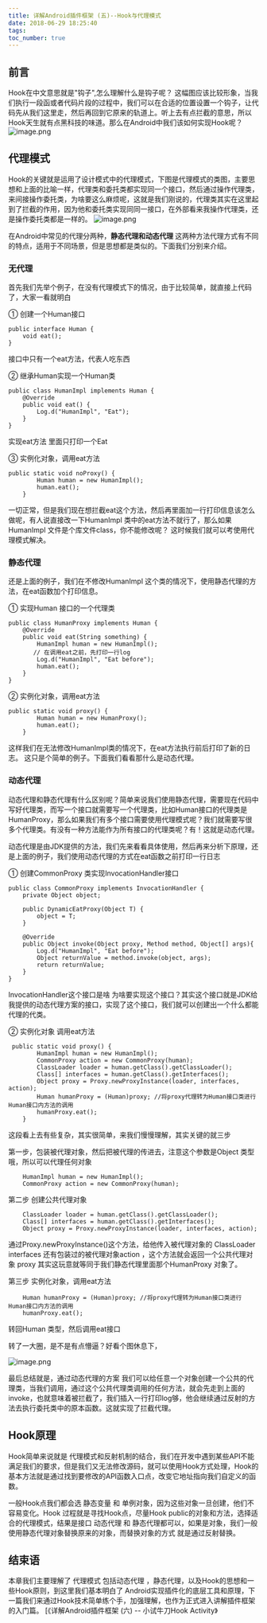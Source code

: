 ```yaml
---
title: 详解Android插件框架 (五)--Hook与代理模式
date: 2018-06-29 18:25:40
tags:
toc_number: true
---
```



## 前言
Hook在中文意思就是"钩子",怎么理解什么是钩子呢？
这幅图应该比较形象，当我们执行一段函或者代码片段的过程中，我们可以在合适的位置设置一个钩子，让代码先从我们这里走，然后再回到它原来的轨道上。听上去有点拦截的意思，所以Hook天生就有点黑科技的味道。那么在Android中我们该如何实现Hook呢？
![image.png](https://upload-images.jianshu.io/upload_images/1967257-8fc081d5418fdf77.png?imageMogr2/auto-orient/strip%7CimageView2/2/w/1240)

## 代理模式
Hook的关键就是运用了设计模式中的代理模式，下图是代理模式的类图，主要思想和上面的比喻一样，代理类和委托类都实现同一个接口，然后通过操作代理类，来间接操作委托类，为啥要这么麻烦呢，这就是我们刚说的，代理类其实在这里起到了拦截的作用，因为他和委托类实现同同一接口，在外部看来我操作代理类，还是操作委托类都是一样的。
![image.png](https://upload-images.jianshu.io/upload_images/1967257-66d52060504012e3.png?imageMogr2/auto-orient/strip%7CimageView2/2/w/1240)

在Android中常见的代理分两种，**静态代理和动态代理**
这两种方法代理方式有不同的特点，适用于不同场景，但是思想都是类似的。下面我们分别来介绍。

### 无代理
首先我们先举个例子，在没有代理模式下的情况，由于比较简单，就直接上代码了，大家一看就明白

① 创建一个Human接口
```
public interface Human {
    void eat();
}
```
接口中只有一个eat方法，代表人吃东西

② 继承Human实现一个Human类
```
public class HumanImpl implements Human {
    @Override
    public void eat() {
        Log.d("HumanImpl", "Eat");
    }
}
```
实现eat方法 里面只打印一个Eat

③ 实例化对象，调用eat方法
```
public static void noProxy() {
        Human human = new HumanImpl();
        human.eat();
    }
```
一切正常，但是我们现在想拦截eat这个方法，然后再里面加一行打印信息该怎么做呢，有人说直接改一下HumanImpl 类中的eat方法不就行了，那么如果HumanImpl 文件是个库文件class，你不能修改呢？
这时候我们就可以考使用代理模式解决。

### 静态代理
还是上面的例子，我们在不修改HumanImpl 这个类的情况下，使用静态代理的方法，在eat函数加个打印信息。

① 实现Human 接口的一个代理类
```
public class HumanProxy implements Human {
    @Override
    public void eat(String something) {
        HumanImpl human = new HumanImpl();
       // 在调用eat之前，先打印一行log
		Log.d("HumanImpl", "Eat before");
        human.eat();
    }
}
```

②  实例化对象，调用eat方法
```
public static void proxy() {
        Human human = new HumanProxy();
        human.eat();
    }
```
这样我们在无法修改HumanImpl类的情况下，在eat方法执行前后打印了新的日志。
这只是个简单的例子。下面我们看看那什么是动态代理。

### 动态代理
动态代理和静态代理有什么区别呢？简单来说我们使用静态代理，需要现在代码中写好代理类，而写一个接口就需要写一个代理类，比如Human接口的代理类是HumanProxy，那么如果我们有多个接口需要使用代理模式呢？我们就需要写很多个代理类。有没有一种方法能作为所有接口的代理类呢？有！这就是动态代理。

动态代理是由JDK提供的方法，我们先来看看具体使用，然后再来分析下原理，还是上面的例子，我们使用动态代理的方式在eat函数之前打印一行日志

① 创建CommonProxy 类实现InvocationHandler接口
```
public class CommonProxy implements InvocationHandler {
    private Object object;

    public DynamicEatProxy(Object T) {
        object = T;
    }

    @Override
    public Object invoke(Object proxy, Method method, Object[] args){
		Log.d("HumanImpl", "Eat before");
        Object returnValue = method.invoke(object, args);
        return returnValue;
    }
}
```
InvocationHandler这个接口是啥 为啥要实现这个接口？其实这个接口就是JDK给我提供的动态代理方案的接口，实现了这个接口，我们就可以创建出一个什么都能代理的代类。

② 实例化对象 调用eat方法
```
 public static void proxy() {
        HumanImpl human = new HumanImpl();
        CommonProxy action = new CommonProxy(human);
        ClassLoader loader = human.getClass().getClassLoader();
        Class[] interfaces = human.getClass().getInterfaces();
        Object proxy = Proxy.newProxyInstance(loader, interfaces, action);
        Human humanProxy = (Human)proxy; //将proxy代理转为Human接口类进行Human接口内方法的调用
        humanProxy.eat();
    }
```
这段看上去有些复杂，其实很简单，来我们慢慢理解，其实关键的就三步

第一步，包装被代理对象，然后把被代理的传进去，注意这个参数是Object 类型哦，所以可以代理任何对象
```
	HumanImpl human = new HumanImpl();
	CommonProxy action = new CommonProxy(human);
```

第二步 创建公共代理对象
```
	ClassLoader loader = human.getClass().getClassLoader();
	Class[] interfaces = human.getClass().getInterfaces();
    Object proxy = Proxy.newProxyInstance(loader, interfaces, action);
```
通过Proxy.newProxyInstance()这个方法，给他传入被代理对象的 ClassLoader  interfaces  还有包装过的被代理对象action  ，这个方法就会返回一个公共代理对象 proxy 其实这玩意就等同于我们静态代理里面那个HumanProxy 对象了。

第三步 实例化对象，调用eat方法
```
    Human humanProxy = (Human)proxy; //将proxy代理转为Human接口类进行Human接口内方法的调用
    humanProxy.eat();
```
转回Human 类型，然后调用eat接口

转了一大圈，是不是有点懵逼？好看个图休息下，

![image.png](https://upload-images.jianshu.io/upload_images/1967257-ae1e51d78309acac.png?imageMogr2/auto-orient/strip%7CimageView2/2/w/1240)

最后总结就是，通过动态代理的方案 我们可以给任意一个对象创建一个公共的代理类，当我们调用，通过这个公共代理类调用的任何方法，就会先走到上面的invoke，也就意味着被拦截了，我们插入一行打印log够，他会继续通过反射的方法去执行委托类中的原本函数。这就实现了拦截代理。

## Hook原理
Hook简单来说就是 代理模式和反射机制的结合，我们在开发中遇到某些API不能满足我们的要求，但是我们又无法修改源码，就可以使用Hook方式处理，Hook的基本方法就是通过找到要修改的API函数入口点，改变它地址指向我们自定义的函数。

一般Hook点我们都会选 静态变量 和 单例对象，因为这些对象一旦创建，他们不容易变化。Hook 过程就是寻找Hook点，尽量Hook public的对象和方法，选择适合的代理模式，结果是接口 动态代理 和 静态代理都可以，如果是对象，我们一般使用静态代理对象替换原来的对象，而替换对象的方式 就是通过反射替换。

## 结束语
本章我们主要理解了 代理模式 包括动态代理 ，静态代理，以及Hook的思想和一些Hook原则，到这里我们基本明白了 Android实现插件化的底层工具和原理，下一篇我们来通过Hook技术简单练个手，加强理解，也作为正式进入讲解插件框架的入门篇。
[《详解Android插件框架 (六) -- 小试牛刀Hook Activity》